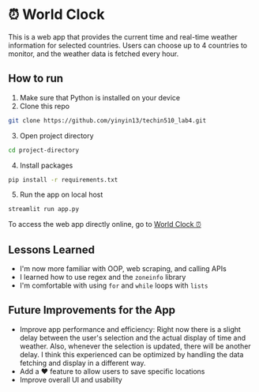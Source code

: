 # ⏰ World Clock
This is a web app that provides the current time and real-time weather information for selected countries. Users can choose up to 4 countries to monitor, and the weather data is fetched every hour.
## How to run
1. Make sure that Python is installed on your device
2. Clone this repo
```bash
git clone https://github.com/yinyin13/techin510_lab4.git
```
3. Open project directory
```bash
cd project-directory
```
4. Install packages
```bash
pip install -r requirements.txt
```
5. Run the app on local host
```bash
streamlit run app.py
```

To access the web app directly online, go to [World Clock ⏰](http://yinyin13-worldclock.azurewebsites.net/)
## Lessons Learned
- I'm now more familiar with OOP, web scraping, and calling APIs
- I learned how to use regex and the `zoneinfo` library
- I'm comfortable with using `for` and `while` loops with `lists`

## Future Improvements for the App
- Improve app performance and efficiency: Right now there is a slight delay between the user's selection and the actual display of time and weather. Also, whenever the selection is updated, there will be another delay. I think this experienced can be optimized by handling the data fetching and display in a different way.
- Add a ❤️ feature to allow users to save specific locations
- Improve overall UI and usability
